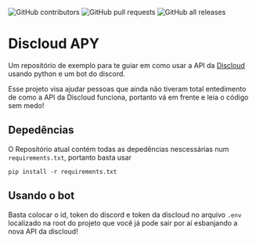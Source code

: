 ![GitHub contributors](https://img.shields.io/github/contributors-anon/teilorr/discloud-apy?color=Green&label=Contribuidores&logo=github&style=for-the-badge) ![GitHub pull requests](https://img.shields.io/github/issues-pr/teilorr/discloud-apy?color=orange&logo=github&style=for-the-badge) ![GitHub all releases](https://img.shields.io/github/downloads/teilorr/discloud-apy/total?logo=github&style=for-the-badge)

# Discloud APY
Um repositório de exemplo para te guiar em como usar a API da [Discloud](https://discloudbot.com/) usando python e um bot do discord. 

Esse projeto visa ajudar pessoas que ainda não tiveram total entedimento de como a API da Discloud funciona, portanto vá em frente e leia o código sem medo!

## Depedências
O Repositório atual contém todas as depedências nescessárias num `requirements.txt`, portanto basta usar
```
pip install -r requirements.txt
```

## Usando o bot
Basta colocar o id, token do discord e token da discloud no arquivo `.env` localizado na root do projeto que você já pode sair por aí esbanjando a nova API da discloud!
